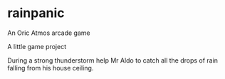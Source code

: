 # rainpanic
An Oric Atmos arcade game

A little game project

 During a strong thunderstorm help Mr Aldo to catch all the drops of rain falling from his house ceiling.

